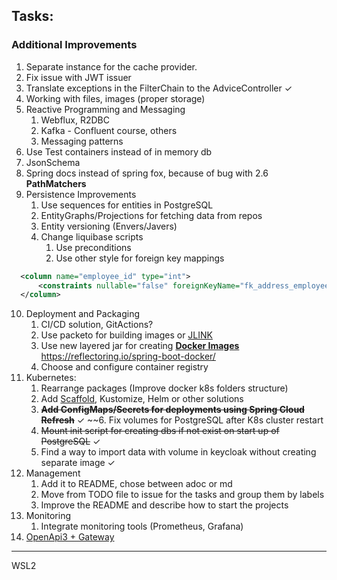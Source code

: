 ## Tasks:
### Additional Improvements
1. Separate instance for the cache provider. 
2. Fix issue with JWT issuer
3. Translate exceptions in the FilterChain to the AdviceController ✓
4. Working with files, images (proper storage)
5. Reactive Programming and Messaging
   1. Webflux, R2DBC
   2. Kafka - Confluent course, others
   3. Messaging patterns
6. Use Test containers instead of in memory db
7. JsonSchema
8. Spring docs instead of spring fox, because of bug with 2.6 **PathMatchers**
9. Persistence Improvements
   1. Use sequences for entities in PostgreSQL
   2. EntityGraphs/Projections for fetching data from repos
   3. Entity versioning (Envers/Javers)
   4. Change liquibase scripts 
      1. Use preconditions
      2. Use other style for foreign key mappings
 ```xml
   <column name="employee_id" type="int">
       <constraints nullable="false" foreignKeyName="fk_address_employee" references="employee(id)"/>
   </column>
   ```

10. Deployment and Packaging
    1. CI/CD solution, GitActions?
    2. Use packeto for building images or [JLINK](https://levelup.gitconnected.com/java-developing-smaller-docker-images-with-jdeps-and-jlink-d4278718c550)
    3. Use new layered jar for creating [**Docker Images**](https://spring.io/blog/2020/01/27/creating-docker-images-with-spring-boot-2-3-0-m1)
       https://reflectoring.io/spring-boot-docker/
    4. Choose and configure container registry
11. Kubernetes:
    1. Rearrange packages (Improve docker k8s folders structure)
    2. Add [Scaffold](https://piotrminkowski.com/2020/02/14/local-java-development-on-kubernetes/), Kustomize, Helm or other solutions
    5. ~~**Add ConfigMaps/Secrets for deployments using Spring Cloud Refresh**~~ ✓
    ~~6. Fix volumes for PostgreSQL after K8s cluster restart
    7. ~~Mount init script for creating dbs if not exist on start up of PostgreSQL~~ ✓
    8. Find a way to import data with volume in keycloak without creating separate image ✓
12. Management
    1. Add it to README, chose between adoc or md
    2. Move from TODO file to issue for the tasks and group them by labels
    3. Improve the README and describe how to start the projects
13. Monitoring
    1. Integrate monitoring tools (Prometheus, Grafana)
14. [OpenApi3 + Gateway](https://piotrminkowski.com/2020/02/20/microservices-api-documentation-with-springdoc-openapi/)
---
WSL2
